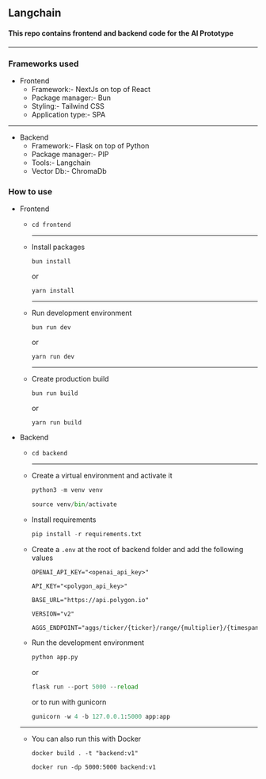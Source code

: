 ## Langchain
#### This repo contains frontend and backend code for the AI Prototype

---

### Frameworks used
* Frontend
  - Framework:- NextJs on top of React
  - Package manager:- Bun
  - Styling:- Tailwind CSS
  - Application type:- SPA

---

* Backend
  - Framework:- Flask on top of Python
  - Package manager:- PIP
  - Tools:- Langchain
  - Vector Db:- ChromaDb

### How to use
* Frontend
  - ```
    cd frontend
    ```
    ---

  - Install packages
    ```node
    bun install
    ```
    or

    ```node
    yarn install
    ```
    ---

  - Run development environment
    ```node
    bun run dev
    ```

    or

    ```node
    yarn run dev
    ```
    ---
  
  - Create production build
    ```node
    bun run build
    ```

    or

    ```node
    yarn run build
    ```


* Backend
  - ```
    cd backend
    ```
    ---

  - Create a virtual environment and activate it

    ```python
    python3 -m venv venv
    ```
    
    ```python
    source venv/bin/activate
    ```
  
  - Install requirements
    ```python
    pip install -r requirements.txt
    ```
  
  - Create a `.env` at the root of backend folder and add the following values
    ```
    OPENAI_API_KEY="<openai_api_key>"
    
    API_KEY="<polygon_api_key>"
    
    BASE_URL="https://api.polygon.io"
    
    VERSION="v2"
    
    AGGS_ENDPOINT="aggs/ticker/{ticker}/range/{multiplier}/{timespan}/{from_}/{to}"

    ```
  
  - Run the development environment
    ```python
    python app.py
    ```

    or

    ```python
    flask run --port 5000 --reload
    ```

    or to run with gunicorn

    ```python
    gunicorn -w 4 -b 127.0.0.1:5000 app:app
    ```
  ---

  - You can also run this with Docker

    ```docker
    docker build . -t "backend:v1"
    ```

    ```docker
    docker run -dp 5000:5000 backend:v1
    ```
